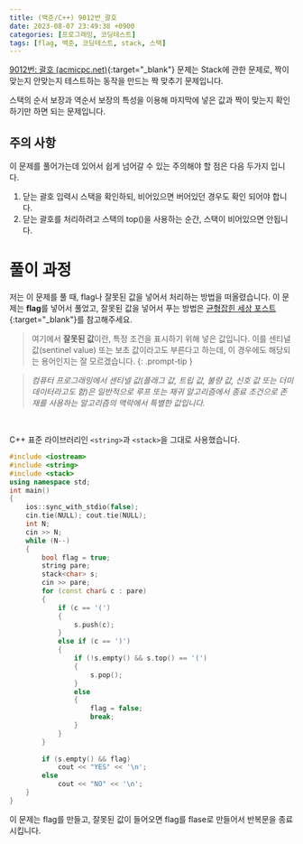 ```yaml
---
title: (백준/C++) 9012번_괄호
date: 2023-08-07 23:49:38 +0900
categories: [프로그래밍, 코딩테스트]
tags: [flag, 백준, 코딩테스트, stack, 스택]
---
```

[9012번: 괄호 (acmicpc.net)](https://www.acmicpc.net/problem/9012){:target="_blank"} 문제는 <span class="keyword">Stack</span>에 관한 문제로, 짝이 맞는지 안맞는지 테스트하는 동작을 만드는 짝 맞추기 문제입니다.

스택의 순서 보장과 역순서 보장의 특성을 이용해 마지막에 넣은 값과 짝이 맞는지 확인하기만 하면 되는 문제입니다.

## 주의 사항

이 문제를 풀어가는데 있어서 쉽게 넘어갈 수 있는 주의해야 할 점은 다음 두가지 입니다.

1. 닫는 괄호 입력시 스택을 확인하되, 비어있으면 <span class="important">버어있던 경우도 확인</span> 되어야 합니다.
1. 닫는 괄호를 처리하려고 스택의 <span class="important">top()을 사용하는 순간, 스택이 비어있으면 안됩니다</span>.
 

# 풀이 과정

저는 이 문제를 풀 때, <span class="important">flag</span>나 <span class="important">잘못된 값</span>을 넣어서 처리하는 방법을 떠올렸습니다. 이 문제는 **flag**를 넣어서 풀었고, 잘못된 값을 넣어서 푸는 방법은 [균형잡힌 세상 포스트](/posts/%EB%B0%B1%EC%A4%80-4949-%EA%B7%A0%ED%98%95%EC%9E%A1%ED%9E%8C-%EC%84%B8%EC%83%81/){:target="_blank"}를 참고해주세요.


> 여기에서 **잘못된 값**이란, <span class="important">특정 조건을 표시하기 위해 넣은 값</span>입니다.
> 이를 센티널 값(sentinel value) 또는 보초 값이라고도 부른다고 하는데, 이 경우에도 해당되는 용어인지는 잘 모르겠습니다.
{: .prompt-tip }

> *컴퓨터 프로그래밍에서 센티넬 값(플래그 값, 트립 값, 불량 값, 신호 값 또는 더미 데이터라고도 함)은 일반적으로 루프 또는 재귀 알고리즘에서 종료 조건으로 존재를 사용하는 알고리즘의 맥락에서 특별한 값입니다.*

<br>

C++ 표준 라이브러리인 `<string>`과 `<stack>`을 그대로 사용했습니다.

```cpp
#include <iostream>
#include <string>
#include <stack>
using namespace std;
int main()
{
    ios::sync_with_stdio(false);
    cin.tie(NULL); cout.tie(NULL);
    int N;
    cin >> N;
    while (N--)
    {
        bool flag = true;
        string pare;
        stack<char> s;
        cin >> pare;
        for (const char& c : pare)
        {
            if (c == '(')
            {
                s.push(c);
            }
            else if (c == ')')
            {
                if (!s.empty() && s.top() == '(')
                {
                    s.pop();
                }
                else
                {
                    flag = false;
                    break;
                }
            }
        }
 
        if (s.empty() && flag)
            cout << "YES" << '\n';
        else
            cout << "NO" << '\n';
    }
}
```

이 문제는 flag를 만들고, 잘못된 값이 들어오면 flag를 flase로 만들어서 반복문을 종료시킵니다.



